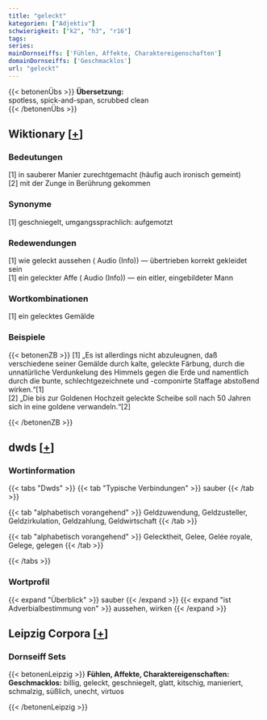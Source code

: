 ```yaml
---
title: "geleckt"
kategorien: ["Adjektiv"]
schwierigkeit: ["k2", "h3", "r16"]
tags:
series:
mainDornseiffs: ['Fühlen, Affekte, Charaktereigenschaften']
domainDornseiffs: ['Geschmacklos']
url: "geleckt"
---
```


{{< betonenÜbs >}}
**Übersetzung:**  
spotless, spick-and-span, scrubbed clean  
{{< /betonenÜbs >}}

## Wiktionary [[+](https://de.wiktionary.org/wiki/geleckt)]

### Bedeutungen
[1] in sauberer Manier zurechtgemacht (häufig auch ironisch gemeint)  
[2] mit der Zunge in Berührung gekommen  

### Synonyme
[1] geschniegelt, umgangssprachlich: aufgemotzt  

### Redewendungen
[1] wie geleckt aussehen ( Audio (Info)) — übertrieben korrekt gekleidet sein  
[1] ein geleckter Affe ( Audio (Info)) — ein eitler, eingebildeter Mann  

### Wortkombinationen
[1] ein gelecktes Gemälde  

### Beispiele
{{< betonenZB >}}
[1] „Es ist allerdings nicht abzuleugnen, daß verschiedene seiner Gemälde durch kalte, geleckte Färbung, durch die unnatürliche Verdunkelung des Himmels gegen die Erde und namentlich durch die bunte, schlechtgezeichnete und -componirte Staffage abstoßend wirken.“[1]  
[2] „Die bis zur Goldenen Hochzeit geleckte Scheibe soll nach 50 Jahren sich in eine goldene verwandeln.“[2]  

{{< /betonenZB >}}


## dwds [[+](https://www.dwds.de/wb/geleckt)]

### Wortinformation
{{< tabs "Dwds" >}}
{{< tab "Typische Verbindungen" >}}
sauber
{{< /tab >}}

{{< tab "alphabetisch vorangehend" >}}
Geldzuwendung, Geldzusteller, Geldzirkulation, Geldzahlung, Geldwirtschaft
{{< /tab >}}

{{< tab "alphabetisch vorangehend" >}}
Gelecktheit, Gelee, Gelée royale, Gelege, gelegen
{{< /tab >}}

{{< /tabs >}}

### Wortprofil
{{< expand "Überblick" >}} sauber {{< /expand >}}
{{< expand "ist Adverbialbestimmung von" >}} aussehen, wirken {{< /expand >}}

## Leipzig Corpora [[+](https://corpora.uni-leipzig.de/en/res?word=geleckt&corpusId=deu_newscrawl-public_2018)]

### Dornseiff Sets
{{< betonenLeipzig >}}
**Fühlen, Affekte, Charaktereigenschaften:**  
**Geschmacklos:** billig, geleckt, geschniegelt, glatt, kitschig, manieriert, schmalzig, süßlich, unecht, virtuos  

{{< /betonenLeipzig >}}
